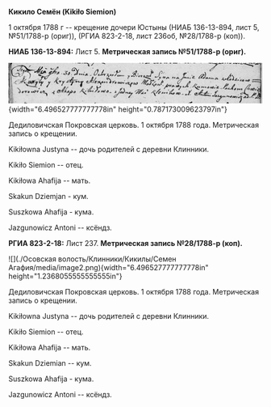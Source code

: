 **Кикило Семён (Kikiło Siemion)**

1 октября 1788 г -- крещение дочери Юстыны (НИАБ 136-13-894, лист 5,
№51/1788-р (ориг)), (РГИА 823-2-18, лист 236об, №28/1788-р (коп)).

**НИАБ 136-13-894:** Лист 5. **Метрическая запись №51/1788-р (ориг).**

![](./media/e184fc8672a69156e29631b3f898652de696e6a7.png){width="6.496527777777778in"
height="0.787173009623797in"}

Дедиловичская Покровская церковь. 1 октября 1788 года. Метрическая
запись о крещении.

Kikiłowna Justyna -- дочь родителей с деревни Клинники.

Kikiło Siemion -- отец.

Kikiłowa Ahafija -- мать.

Skakun Dziemjan - кум.

Suszkowa Ahafija - кума.

Jazgunowicz Antoni -- ксёндз.

**РГИА 823-2-18:** Лист 237. **Метрическая запись №28/1788-р (коп).**

![](./Осовская волость/Клинники/Кикилы/Семен Агафия/media/image2.png){width="6.496527777777778in"
height="1.2368055555555555in"}

Дедиловичская Покровская церковь. 1 октября 1788 года. Метрическая
запись о крещении.

Kikiłowna Justyna -- дочь родителей с деревни Клинники.

Kikiło Siemion -- отец.

Kikiłowa Ahafija -- мать.

Skakun Dziemian -- кум.

Suszkowa Ahafija - кума.

Jazgunowicz Antoni -- ксёндз.
